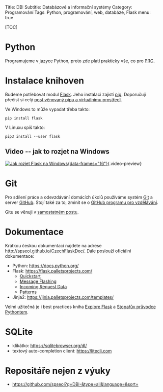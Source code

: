 Title: DBI
Subtitle: Databázové a informační systémy
Category: Programování
Tags: Python, programování, web, databáze, Flask
menu: true

[TOC]


Python
============================

Programujeme v jazyce Python, proto zde platí prakticky vše,
co pro [PRG]({filename}/prg/prg.md).

Instalace knihoven
==================

Budeme potřebovat modul [Flask](https://flask.palletsprojects.com/). Jeho instalaci 
zajistí [pip](https://pip.pypa.io). Doporučuji přečíst si celý 
[post věnovaný pipu a virtuálnímu prostředí]({filename}/pip.md).

Ve Windows to může vypadat třeba takto:
```
pip install flask
```

V Linuxu spíš takto:
```
pip3 install --user flask
```

Video -- jak to rozjet na Windows
------------------------------------


[![Jak rozjet Flask na Windows]({static}img/flask-run_preview.jpg){data-frames="16"}](https://youtu.be/QMW7LSf4uBg){.video-preview}



Git
==============

Pro sdílení práce a odevzdávání domácích úkolů používáme systém
[Git](https://git-scm.org) a server [GitHub](https://github.com).
Stojí také za to, zmínit se 
o [GitHub programu pro vzdělávání](https://education.github.com/).

Gitu se věnuji v [samostatném postu]({filename}/git.md).


Dokumentace
==============

Krátkou českou dokumentaci najdete na adrese
<http://spseol.github.io/CzechFlaskDoc/>. Dále poslouží oficiální dokumentace:

* Python: <https://docs.python.org/>
* Flask: <https://flask.palletsprojects.com/>
    * [Quickstart](https://flask.palletsprojects.com/quickstart/)
    * [Message Flashing](https://flask.palletsprojects.com/patterns/flashing/)
    * [Incoming Request Data](https://flask.palletsprojects.com/en/1.1.x/api/#incoming-request-data)
    * [Patterns](https://flask.palletsprojects.com/patterns/)
* Jinja2: <https://jinja.palletsprojects.com/templates/>

Velmi užitečná je i best practices kniha [Explore Flask](http://exploreflask.com/)
a [Stopařův průvodce Pythontem](https://docs.python-guide.org).

SQLite
=============

* klikátko: <https://sqlitebrowser.org/dl/>
* textový auto-completion client: <https://litecli.com>


Repositáře nejen z výuky
=====================

* <https://github.com/spseol?q=DBI-&type=all&language=&sort=>
